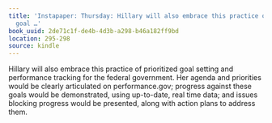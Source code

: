 ```yaml
---
title: 'Instapaper: Thursday: Hillary will also embrace this practice of prioritized
  goal …'
book_uuid: 2de71c1f-de4b-4d3b-a298-b46a182ff9bd
location: 295-298
source: kindle
---
```


Hillary will also embrace this practice of prioritized goal setting and performance tracking for the federal government. Her agenda and priorities would be clearly articulated on performance.gov; progress against these goals would be demonstrated, using up-to-date, real time data; and issues blocking progress would be presented, along with action plans to address them.